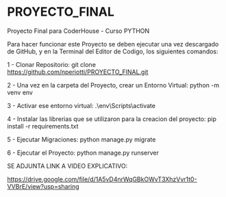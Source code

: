 # PROYECTO_FINAL
Proyecto Final para CoderHouse - Curso PYTHON

Para hacer funcionar este Proyecto se deben ejecutar una vez descargado de GitHub, y en la Terminal del Editor de Codigo, los siguientes comandos:

1 - Clonar Repositorio: git clone https://github.com/nperiotti/PROYECTO_FINAL.git 

2 - Una vez en la carpeta del Proyecto, crear un Entorno Virtual: python -m venv env

3 - Activar ese entorno virtual: .\env\Scripts\activate

4 - Instalar las librerias que se utilizaron para la creacion del proyecto: pip install -r requirements.txt

5 - Ejecutar Migraciones: python manage.py migrate

6 - Ejecutar el Proyecto: python manage.py runserver

SE ADJUNTA LINK A VIDEO EXPLICATIVO:

https://drive.google.com/file/d/1A5vD4nrWqGBkOWvT3XhzVvr1t0-VVBrE/view?usp=sharing

